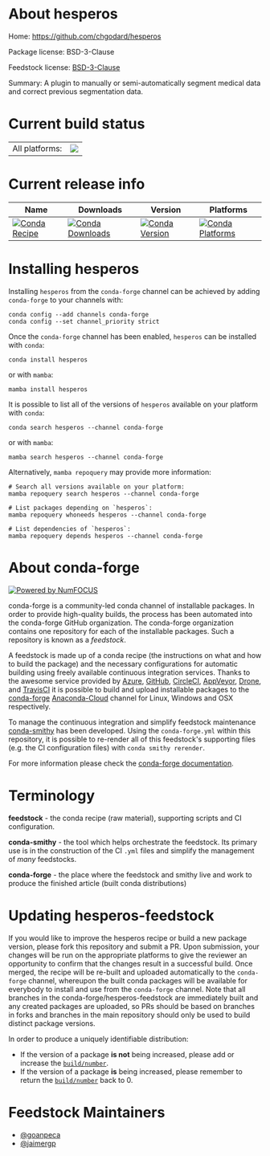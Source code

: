 About hesperos
==============

Home: https://github.com/chgodard/hesperos

Package license: BSD-3-Clause

Feedstock license: [BSD-3-Clause](https://github.com/conda-forge/hesperos-feedstock/blob/main/LICENSE.txt)

Summary: A plugin to manually or semi-automatically segment medical data and correct previous segmentation data.

Current build status
====================


<table><tr><td>All platforms:</td>
    <td>
      <a href="https://dev.azure.com/conda-forge/feedstock-builds/_build/latest?definitionId=16633&branchName=main">
        <img src="https://dev.azure.com/conda-forge/feedstock-builds/_apis/build/status/hesperos-feedstock?branchName=main">
      </a>
    </td>
  </tr>
</table>

Current release info
====================

| Name | Downloads | Version | Platforms |
| --- | --- | --- | --- |
| [![Conda Recipe](https://img.shields.io/badge/recipe-hesperos-green.svg)](https://anaconda.org/conda-forge/hesperos) | [![Conda Downloads](https://img.shields.io/conda/dn/conda-forge/hesperos.svg)](https://anaconda.org/conda-forge/hesperos) | [![Conda Version](https://img.shields.io/conda/vn/conda-forge/hesperos.svg)](https://anaconda.org/conda-forge/hesperos) | [![Conda Platforms](https://img.shields.io/conda/pn/conda-forge/hesperos.svg)](https://anaconda.org/conda-forge/hesperos) |

Installing hesperos
===================

Installing `hesperos` from the `conda-forge` channel can be achieved by adding `conda-forge` to your channels with:

```
conda config --add channels conda-forge
conda config --set channel_priority strict
```

Once the `conda-forge` channel has been enabled, `hesperos` can be installed with `conda`:

```
conda install hesperos
```

or with `mamba`:

```
mamba install hesperos
```

It is possible to list all of the versions of `hesperos` available on your platform with `conda`:

```
conda search hesperos --channel conda-forge
```

or with `mamba`:

```
mamba search hesperos --channel conda-forge
```

Alternatively, `mamba repoquery` may provide more information:

```
# Search all versions available on your platform:
mamba repoquery search hesperos --channel conda-forge

# List packages depending on `hesperos`:
mamba repoquery whoneeds hesperos --channel conda-forge

# List dependencies of `hesperos`:
mamba repoquery depends hesperos --channel conda-forge
```


About conda-forge
=================

[![Powered by
NumFOCUS](https://img.shields.io/badge/powered%20by-NumFOCUS-orange.svg?style=flat&colorA=E1523D&colorB=007D8A)](https://numfocus.org)

conda-forge is a community-led conda channel of installable packages.
In order to provide high-quality builds, the process has been automated into the
conda-forge GitHub organization. The conda-forge organization contains one repository
for each of the installable packages. Such a repository is known as a *feedstock*.

A feedstock is made up of a conda recipe (the instructions on what and how to build
the package) and the necessary configurations for automatic building using freely
available continuous integration services. Thanks to the awesome service provided by
[Azure](https://azure.microsoft.com/en-us/services/devops/), [GitHub](https://github.com/),
[CircleCI](https://circleci.com/), [AppVeyor](https://www.appveyor.com/),
[Drone](https://cloud.drone.io/welcome), and [TravisCI](https://travis-ci.com/)
it is possible to build and upload installable packages to the
[conda-forge](https://anaconda.org/conda-forge) [Anaconda-Cloud](https://anaconda.org/)
channel for Linux, Windows and OSX respectively.

To manage the continuous integration and simplify feedstock maintenance
[conda-smithy](https://github.com/conda-forge/conda-smithy) has been developed.
Using the ``conda-forge.yml`` within this repository, it is possible to re-render all of
this feedstock's supporting files (e.g. the CI configuration files) with ``conda smithy rerender``.

For more information please check the [conda-forge documentation](https://conda-forge.org/docs/).

Terminology
===========

**feedstock** - the conda recipe (raw material), supporting scripts and CI configuration.

**conda-smithy** - the tool which helps orchestrate the feedstock.
                   Its primary use is in the construction of the CI ``.yml`` files
                   and simplify the management of *many* feedstocks.

**conda-forge** - the place where the feedstock and smithy live and work to
                  produce the finished article (built conda distributions)


Updating hesperos-feedstock
===========================

If you would like to improve the hesperos recipe or build a new
package version, please fork this repository and submit a PR. Upon submission,
your changes will be run on the appropriate platforms to give the reviewer an
opportunity to confirm that the changes result in a successful build. Once
merged, the recipe will be re-built and uploaded automatically to the
`conda-forge` channel, whereupon the built conda packages will be available for
everybody to install and use from the `conda-forge` channel.
Note that all branches in the conda-forge/hesperos-feedstock are
immediately built and any created packages are uploaded, so PRs should be based
on branches in forks and branches in the main repository should only be used to
build distinct package versions.

In order to produce a uniquely identifiable distribution:
 * If the version of a package **is not** being increased, please add or increase
   the [``build/number``](https://docs.conda.io/projects/conda-build/en/latest/resources/define-metadata.html#build-number-and-string).
 * If the version of a package **is** being increased, please remember to return
   the [``build/number``](https://docs.conda.io/projects/conda-build/en/latest/resources/define-metadata.html#build-number-and-string)
   back to 0.

Feedstock Maintainers
=====================

* [@goanpeca](https://github.com/goanpeca/)
* [@jaimergp](https://github.com/jaimergp/)

